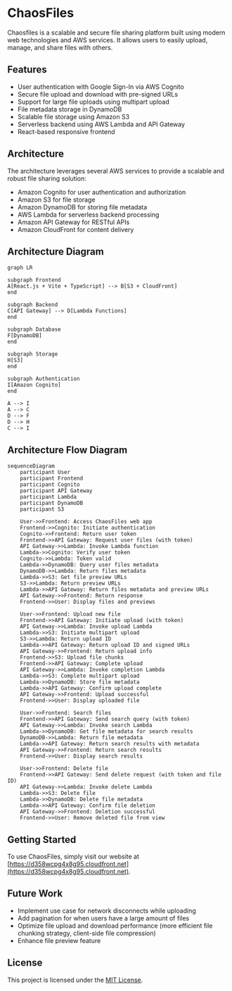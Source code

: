 # ChaosFiles

Chaosfiles is a scalable and secure file sharing platform built using modern web technologies and AWS services. It allows users to easily upload, manage, and share files with others.

## Features

- User authentication with Google Sign-In via AWS Cognito
- Secure file upload and download with pre-signed URLs
- Support for large file uploads using multipart upload
- File metadata storage in DynamoDB
- Scalable file storage using Amazon S3
- Serverless backend using AWS Lambda and API Gateway
- React-based responsive frontend

## Architecture

The architecture leverages several AWS services to provide a scalable and robust file sharing solution:

- Amazon Cognito for user authentication and authorization
- Amazon S3 for file storage
- Amazon DynamoDB for storing file metadata
- AWS Lambda for serverless backend processing
- Amazon API Gateway for RESTful APIs
- Amazon CloudFront for content delivery

## Architecture Diagram

```mermaid
graph LR

subgraph Frontend
A[React.js + Vite + TypeScript] --> B[S3 + CloudFront]
end

subgraph Backend
C[API Gateway] --> D[Lambda Functions]
end

subgraph Database
F[DynamoDB]
end

subgraph Storage
H[S3]
end

subgraph Authentication
I[Amazon Cognito]
end

A --> I
A --> C
D --> F
D --> H
C --> I
```

## Architecture Flow Diagram

```mermaid
sequenceDiagram
    participant User
    participant Frontend
    participant Cognito
    participant API Gateway
    participant Lambda
    participant DynamoDB
    participant S3

    User->>Frontend: Access ChaosFiles web app
    Frontend->>Cognito: Initiate authentication
    Cognito->>Frontend: Return user token
    Frontend->>API Gateway: Request user files (with token)
    API Gateway->>Lambda: Invoke Lambda function
    Lambda->>Cognito: Verify user token
    Cognito->>Lambda: Token valid
    Lambda->>DynamoDB: Query user files metadata
    DynamoDB->>Lambda: Return files metadata
    Lambda->>S3: Get file preview URLs
    S3->>Lambda: Return preview URLs
    Lambda->>API Gateway: Return files metadata and preview URLs
    API Gateway->>Frontend: Return response
    Frontend->>User: Display files and previews

    User->>Frontend: Upload new file
    Frontend->>API Gateway: Initiate upload (with token)
    API Gateway->>Lambda: Invoke upload Lambda
    Lambda->>S3: Initiate multipart upload
    S3->>Lambda: Return upload ID
    Lambda->>API Gateway: Return upload ID and signed URLs
    API Gateway->>Frontend: Return upload info
    Frontend->>S3: Upload file chunks
    Frontend->>API Gateway: Complete upload
    API Gateway->>Lambda: Invoke completion Lambda
    Lambda->>S3: Complete multipart upload
    Lambda->>DynamoDB: Store file metadata
    Lambda->>API Gateway: Confirm upload complete
    API Gateway->>Frontend: Upload successful
    Frontend->>User: Display uploaded file

    User->>Frontend: Search files
    Frontend->>API Gateway: Send search query (with token)
    API Gateway->>Lambda: Invoke search Lambda
    Lambda->>DynamoDB: Get file metadata for search results
    DynamoDB->>Lambda: Return file metadata
    Lambda->>API Gateway: Return search results with metadata
    API Gateway->>Frontend: Return search results
    Frontend->>User: Display search results

    User->>Frontend: Delete file
    Frontend->>API Gateway: Send delete request (with token and file ID)
    API Gateway->>Lambda: Invoke delete Lambda
    Lambda->>S3: Delete file
    Lambda->>DynamoDB: Delete file metadata
    Lambda->>API Gateway: Confirm file deletion
    API Gateway->>Frontend: Deletion successful
    Frontend->>User: Remove deleted file from view
```

## Getting Started

To use ChaosFiles, simply visit our website at [https://d358wcpg4x8g95.cloudfront.net](https://d358wcpg4x8g95.cloudfront.net).

## Future Work
- Implement use case for network disconnects while uploading
- Add pagination for when users have a large amount of files
- Optimize file upload and download performance (more efficient file chunking strategy, client-side file compression)
- Enhance file preview feature

## License

This project is licensed under the [MIT License](LICENSE).
